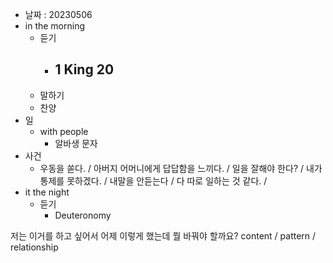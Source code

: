 - 날짜 : 20230506
- in the morning
	- 듣기
		- 1 King 20
			-
	- 말하기
	- 찬양
- 일
	- with people
		- 알바생 문자
- 사건
	- 우동을 쏟다. / 아버지 어머니에게 답답함을 느끼다. / 일을 잘해야 한다? / 내가 통제를 못하겠다. / 내말을 안듣는다 / 다 따로 일하는 것 같다. / 
- it the night
	- 듣기
		- Deuteronomy 



저는 이거를 하고 싶어서 어제 이렇게 했는데 뭘 바꿔야 할까요?
content / pattern / relationship